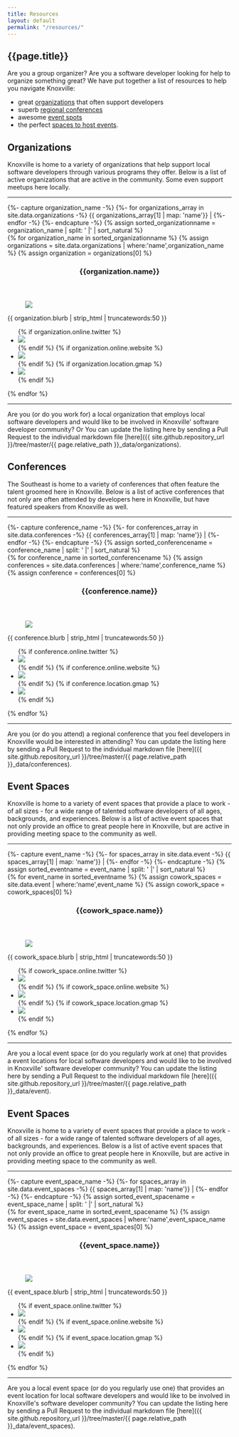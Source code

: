 ```yaml
---
title: Resources
layout: default
permalink: "/resources/"
---
```

## {{page.title}}

Are you a group organizer? Are you a software developer looking for help to organize something great? We have put together a list of resources to help you navigate Knoxville:

- great [organizations](#Organizations) that often support developers
- superb [regional conferences](#Conferences)
- awesome [event spots](#Event+Spaces)
- the perfect [spaces to host events](#Event+Spaces).

<h2 id="Organizations">Organizations</h2>

Knoxville is home to a variety of organizations that help support local software developers through various programs they offer. Below is a list of active organizations that are active in the community. Some even support meetups here locally.

<hr>
<!-- Ensure that organizations are sorted alphabetically, not based on file name in `_data` folder -->
{%- capture organization_name -%}
    {%- for organizations_array in site.data.organizations -%}
       {{ organizations_array[1] | map: 'name'}} |
    {%- endfor -%}
{%- endcapture -%}
{% assign sorted_organizationname = organization_name | split: ' |' | sort_natural %}

<section class="cards">
{% for organization_name in sorted_organizationname %}
{% assign organizations = site.data.organizations | where:'name',organization_name %}
{% assign organization = organizations[0] %}
<article class="card">
    <header class="card__title">
      <h3 id="{{organization.name | url_encode }}">{{organization.name}}</h3>
    </header>
    <figure class="card__image">
        <img src="{{organization.image}}">
    </figure>
    <main class="card__description">
        {{ organization.blurb | strip_html | truncatewords:50 }}
    </main>  
    <footer class="card__footer">
      <ul>
          {% if organization.online.twitter %}
          <li><a href="https://twitter.com/{{ organization.online.twitter }}" target="_blank"><img src="/assets/images/icons/icon-twitter.svg" class="icon icon-twitter"></a></li>
          {% endif %}
          {% if organization.online.website %}
          <li><a href="{{ organization.online.website }}" target="_blank"><img src="/assets/images/icons/icon-link.svg" class="icon icon-website"></a></li>
          {% endif %}
          {% if organization.location.gmap %}
          <li data-toggle="tooltip" data-placement="bottom" title="{{organization.location.name}}"><a href="https://goo.gl/maps/{{ organization.location.gmap }}" target="_blank"><img src="/assets/images/icons/icon-location.svg" class="icon icon-location"></a></li>
          {% endif %}
      </ul>
  </footer>
</article>
{% endfor %}
</section>

<hr />

<section id="update_the_list_organizations" markdown="1">
Are you (or do you work for) a local organization that employs local software developers and would like to be involved in Knoxville' software developer community? Or You can update the listing here by sending a Pull Request to the individual markdown file [here]({{ site.github.repository_url }}/tree/master/{{ page.relative_path }}_data/organizations).
</section>

<h2 id="Conferences">Conferences</h2>

The Southeast is home to a variety of conferences that often feature the talent groomed here in Knoxville. Below is a list of active conferences that not only are often attended by developers here in Knoxville, but have featured speakers from Knoxville as well.

<hr>
<!-- Ensure that conferences are sorted alphabetically, not based on file name in `_data` folder -->
{%- capture conference_name -%}
    {%- for conferences_array in site.data.conferences -%}
       {{ conferences_array[1] | map: 'name'}} |
    {%- endfor -%}
{%- endcapture -%}
{% assign sorted_conferencename = conference_name | split: ' |' | sort_natural %}

<section class="cards">
{% for conference_name in sorted_conferencename %}
{% assign conferences = site.data.conferences | where:'name',conference_name %}
{% assign conference = conferences[0] %}
<article class="card">
    <header class="card__title">
      <h3>{{conference.name}}</h3>
    </header>
    <figure class="card__image">
      <img src="{{conference.image}}">
    </figure>
    <main class="card__description">
      {{ conference.blurb | strip_html | truncatewords:50 }}
    </main>  
    <footer class="card__footer">
        <ul>
          {% if conference.online.twitter %}
          <li><a href="https://twitter.com/{{ conference.online.twitter }}" target="_blank"><img src="/assets/images/icons/icon-twitter.svg" class="icon icon-twitter"></a></li>
          {% endif %}
          {% if conference.online.website %}
          <li><a href="{{ conference.online.website }}" target="_blank"><img src="/assets/images/icons/icon-link.svg" class="icon icon-website"></a></li>
          {% endif %}
          {% if conference.location.gmap %}
          <li data-toggle="tooltip" data-placement="bottom" title="{{conference.location.name}}"><a href="https://goo.gl/maps/{{ conference.location.gmap }}" target="_blank"><img src="/assets/images/icons/icon-location.svg" class="icon icon-location"></a></li>
          {% endif %}
        </ul>
    </footer>
</article>
{% endfor %}
</section>

<hr />

<section id="update_the_list_conferences" markdown="1">
Are you (or do you attend) a regional conference that you feel developers in Knoxville would be interested in attending? You can update the listing here by sending a Pull Request to the individual markdown file [here]({{ site.github.repository_url }}/tree/master/{{ page.relative_path }}_data/conferences).
</section>

<h2 id="Event+Spaces">Event Spaces</h2>

Knoxville is home to a variety of event spaces that provide a place to work - of all sizes - for a wide range of talented software developers of all ages, backgrounds, and experiences. Below is a list of active event spaces that not only provide an office to great people here in Knoxville, but are active in providing meeting space to the community as well.

<hr>
<!-- Ensure that spaces are sorted alphabetically, not based on file name in `_data` folder -->
{%- capture event_name -%}
    {%- for spaces_array in site.data.event -%}
       {{ spaces_array[1] | map: 'name'}} |
    {%- endfor -%}
{%- endcapture -%}
{% assign sorted_eventname = event_name | split: ' |' | sort_natural %}

<section class="cards">
{% for event_name in sorted_eventname %}
{% assign cowork_spaces = site.data.event | where:'name',event_name %}
{% assign cowork_space = cowork_spaces[0] %}
<article class="card">
    <header class="card__title">
      <h3 id = "{{cowork_space.name | url_encode }}" >{{cowork_space.name}}</h3>
    </header>
    <figure class="card__image">
        <img src="{{cowork_space.image}}">
    </figure>
    <main class="card__description">
        {{ cowork_space.blurb | strip_html | truncatewords:50 }}
    </main>  
  <footer class="card__footer">
      <ul>
          {% if cowork_space.online.twitter %}
          <li><a href="https://twitter.com/{{ cowork_space.online.twitter }}" target="_blank"><img src="/assets/images/icons/icon-twitter.svg" class="icon icon-twitter"></a></li>
          {% endif %}
          {% if cowork_space.online.website %}
          <li><a href="{{ cowork_space.online.website }}" target="_blank"><img src="/assets/images/icons/icon-link.svg" class="icon icon-website"></a></li>
          {% endif %}
          {% if cowork_space.location.gmap %}
          <li data-toggle="tooltip" data-placement="bottom" title="{{cowork_space.location.name}}"><a href="https://goo.gl/maps/{{ cowork_space.location.gmap }}" target="_blank"><img src="/assets/images/icons/icon-location.svg" class="icon icon-location"></a></li>
          {% endif %}
      </ul>
  </footer>
</article>
{% endfor %}
</section>

<hr />

<section id="update_the_list_event" markdown="1">
Are you a local event space (or do you regularly work at one) that provides a event locations for local software developers and would like to be involved in Knoxville' software developer community? You can update the listing here by sending a Pull Request to the individual markdown file [here]({{ site.github.repository_url }}/tree/master/{{ page.relative_path }}_data/event).

</section>

<h2 id="Event+Spaces">Event Spaces</h2>

Knoxville is home to a variety of event spaces that provide a place to work - of all sizes - for a wide range of talented software developers of all ages, backgrounds, and experiences. Below is a list of active event spaces that not only provide an office to great people here in Knoxville, but are active in providing meeting space to the community as well.

<hr>
<!-- Ensure that spaces are sorted alphabetically, not based on file name in `_data` folder -->
{%- capture event_space_name -%}
    {%- for spaces_array in site.data.event_spaces -%}
       {{ spaces_array[1] | map: 'name'}} |
    {%- endfor -%}
{%- endcapture -%}
{% assign sorted_event_spacename = event_space_name | split: ' |' | sort_natural %}

<section class="cards">
{% for event_space_name in sorted_event_spacename %}
{% assign event_spaces = site.data.event_spaces | where:'name',event_space_name %}
{% assign event_space = event_spaces[0] %}
<article class="card">
    <header class="card__title">
      <h3 id = "{{event_space.name | url_encode }}" >{{event_space.name}}</h3>
    </header>
    <figure class="card__image">
        <img src="{{event_space.image}}">
    </figure>
    <main class="card__description">
        {{ event_space.blurb | strip_html | truncatewords:50 }}
    </main>  
  <footer class="card__footer">
      <ul>
          {% if event_space.online.twitter %}
          <li><a href="https://twitter.com/{{ event_space.online.twitter }}" target="_blank"><img src="/assets/images/icons/icon-twitter.svg" class="icon icon-twitter"></a></li>
          {% endif %}
          {% if event_space.online.website %}
          <li><a href="{{ event_space.online.website }}" target="_blank"><img src="/assets/images/icons/icon-link.svg" class="icon icon-website"></a></li>
          {% endif %}
          {% if event_space.location.gmap %}
          <li data-toggle="tooltip" data-placement="bottom" title="{{event_space.location.name}}"><a href="https://goo.gl/maps/{{ event_space.location.gmap }}" target="_blank"><img src="/assets/images/icons/icon-location.svg" class="icon icon-location"></a></li>
          {% endif %}
      </ul>
  </footer>
</article>
{% endfor %}
</section>

<hr />

<section id="update_the_list_event" markdown="1">
Are you a local event space (or do you regularly use one) that provides an event location for local software developers and would like to be involved in Knoxville's software developer community? You can update the listing here by sending a Pull Request to the individual markdown file [here]({{ site.github.repository_url }}/tree/master/{{ page.relative_path }}_data/event_spaces).

</section>